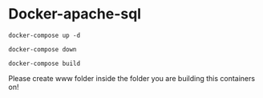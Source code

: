 # Docker-apache-sql

```
docker-compose up -d
```
```
docker-compose down
```
```
docker-compose build
```
Please create www folder inside the folder you are building this containers on!
